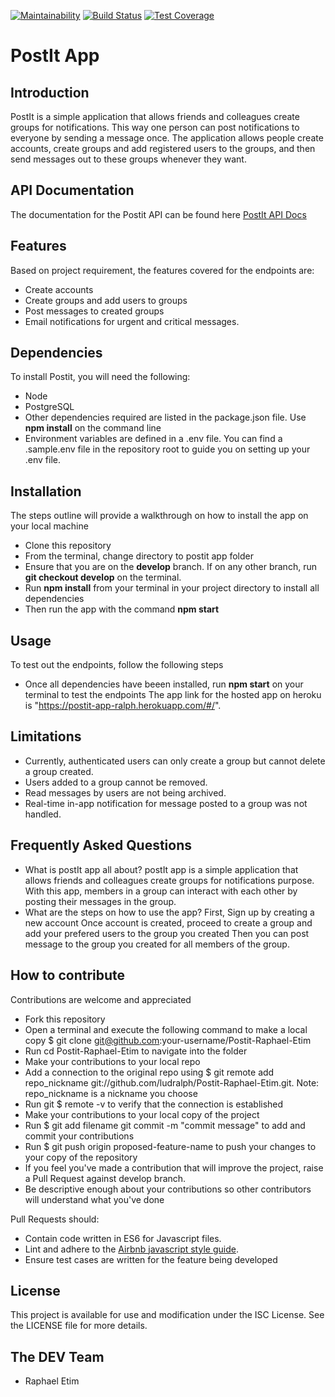 [![Maintainability](https://api.codeclimate.com/v1/badges/b688742eac0ce874e8cb/maintainability)](https://codeclimate.com/github/ludralph/PostIt-Raphael-Etim/maintainability)
[![Build Status](https://travis-ci.org/ludralph/PostIt-Raphael-Etim.svg?branch=develop)](https://travis-ci.org/ludralph/PostIt-Raphael-Etim)
[![Test Coverage](https://api.codeclimate.com/v1/badges/b688742eac0ce874e8cb/test_coverage)](https://codeclimate.com/github/ludralph/PostIt-Raphael-Etim/test_coverage)

# PostIt App

## Introduction 
PostIt is a simple application that allows friends and colleagues create groups for notifications. This way one person can post notifications to everyone by sending a message once. The application allows people create accounts, create groups and add registered users to the groups, and then send messages out to these groups whenever they want.


## API Documentation
The documentation for the Postit API can be found here [PostIt API Docs](https://ludralph.github.io/slate/)

## Features

Based on project requirement, the features covered for the endpoints are:

- Create accounts
- Create groups and add users to groups
- Post messages to created groups
- Email notifications for urgent and critical messages.

## Dependencies

To install Postit, you will need the following:
- Node
- PostgreSQL
- Other dependencies required are listed in the package.json file. Use **npm install** on the command line
- Environment variables are defined in a .env file. You can find a .sample.env file in the repository root to guide you on setting up your .env file.

## Installation

The steps outline will provide a walkthrough on how to install the app on your local machine

- Clone this repository
- From the terminal, change directory to postit app folder
- Ensure that you are on the **develop** branch. If on any other branch, run **git checkout develop** on the terminal.
-  Run **npm install** from your terminal in your project directory to install all dependencies
-  Then run the app with the command **npm start**


## Usage
To test out the endpoints, follow the following steps
- Once all dependencies have beeen installed, run **npm start** on your terminal to test the endpoints
The app link for the hosted app on heroku is "https://postit-app-ralph.herokuapp.com/#/".

## Limitations
- Currently, authenticated users can only create a group but cannot delete a group created.
- Users added to a group cannot be removed.
- Read messages by users are not being archived.
- Real-time in-app notification for message posted to a group was not handled.

## Frequently Asked Questions
- What is postIt app all about? 
  postIt app is a simple application that allows friends and colleagues create groups for notifications purpose. With this    app, members in a group can interact with each other by posting their messages in the group.
- What are the steps on how to use the app?
First, Sign up by creating a new account
Once account is created, proceed to create a group and add your prefered users to the group you created
Then you can post message to the group you created for all members of the group.

## How to contribute

Contributions are welcome and appreciated

- Fork this repository
- Open a terminal and execute the following command to make a local copy $ git clone git@github.com:your-username/Postit-Raphael-Etim
- Run cd Postit-Raphael-Etim to navigate into the folder
- Make your contributions to your local repo
- Add a connection to the original repo using $ git remote add repo_nickname git://github.com/ludralph/Postit-Raphael-Etim.git. Note: repo_nickname is a nickname you choose
- Run git $ remote -v to verify that the connection is established
- Make your contributions to your local copy of the project
- Run $ git add filename git commit -m "commit message" to add and commit your contributions
- Run $ git push origin proposed-feature-name to push your changes to your copy of the repository
- If you feel you've made a contribution that will improve the project, raise a Pull Request against develop branch.
- Be descriptive enough about your contributions so other contributors will understand what you've done

Pull Requests should:

- Contain code written in ES6 for Javascript files.
- Lint and adhere to the [Airbnb javascript style guide](https://github.com/airbnb/javascript).
- Ensure test cases are written for the feature being developed

## License

This project is available for use and modification under the ISC License. See the LICENSE file for more details.

## The DEV Team
- Raphael Etim
